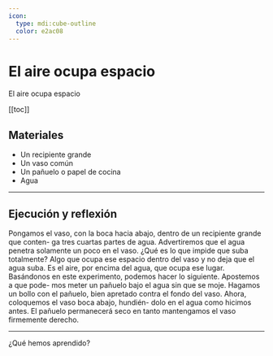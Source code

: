 ```yaml
---
icon: 
  type: mdi:cube-outline
  color: e2ac08 
---
```

# El aire ocupa espacio
El aire ocupa espacio

[[toc]]

## Materiales

- Un recipiente grande
- Un vaso común
- Un pañuelo o papel de cocina
- Agua

---

## Ejecución y reflexión

Pongamos el vaso, con la boca hacia abajo, dentro de un recipiente grande que conten- ga tres cuartas partes de agua. Advertiremos que el agua penetra solamente un poco en el vaso. ¿Qué es lo que impide que suba totalmente? Algo que ocupa ese espacio dentro del vaso y no deja que el agua suba.
Es el aire, por encima del agua, que ocupa ese lugar.
Basándonos en este experimento, podemos hacer lo siguiente. Apostemos a que pode- mos meter un pañuelo bajo el agua sin que se moje. Hagamos un bollo con el pañuelo, bien apretado contra el fondo del vaso. Ahora, coloquemos el vaso boca abajo, hundién- dolo en el agua como hicimos antes. El pañuelo permanecerá seco en tanto mantengamos el vaso firmemente derecho.

---

¿Qué hemos aprendido?
